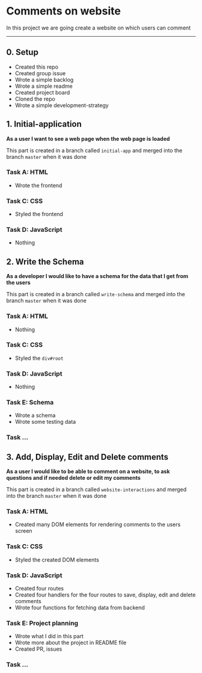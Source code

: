 # Comments on website

In this project we are going create a website on which users can comment

---

## 0. Setup

- Created this repo
- Created group issue
- Wrote a simple backlog
- Wrote a simple readme
- Created project board
- Cloned the repo
- Wrote a simple development-strategy

## 1. Initial-application

**As a user I want to see a web page when the web page is loaded**

This part is created in a branch called `initial-app` and merged into the branch `master` when it was done

### Task A: HTML

- Wrote the frontend

### Task C: CSS

- Styled the frontend

### Task D: JavaScript

- Nothing

## 2. Write the Schema

**As a developer I would like to have a schema for the data that I get from the users**

This part is created in a branch called `write-schema` and merged into the branch `master` when it was done

### Task A: HTML

- Nothing

### Task C: CSS

- Styled the `div#root`

### Task D: JavaScript

- Nothing

### Task E: Schema

- Wrote a schema
- Wrote some testing data

### Task ...

## 3. Add, Display, Edit and Delete comments

**As a user I would like to be able to comment on a website, to ask questions and if needed delete or edit my comments**

This part is created in a branch called `website-interactions` and merged into the branch `master` when it was done

### Task A: HTML

- Created many DOM elements for rendering comments to the users screen

### Task C: CSS

- Styled the created DOM elements

### Task D: JavaScript

- Created four routes
- Created four handlers for the four routes to save, display, edit and delete comments
- Wrote four functions for fetching data from backend

### Task E: Project planning

- Wrote what I did in this part
- Wrote more about the project in README file
- Created PR, issues

### Task ...
